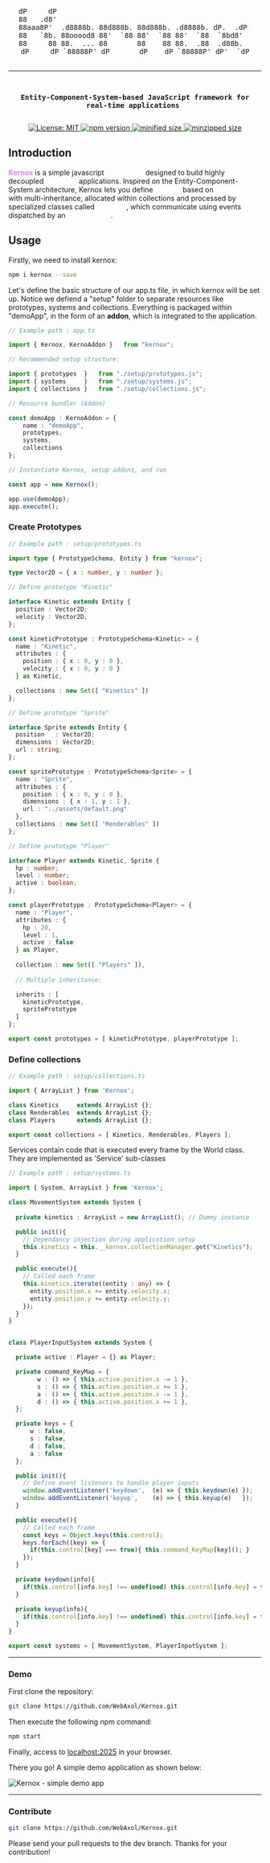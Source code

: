 <div align="center">
<pre>
dP     dP                                              
88   .d8'                                              
88aaa8P'  .d8888b. 88d888b. 88d888b. .d8888b. dP.  .dP 
88   `8b. 88ooood8 88'  `88 88'  `88 88'  `88  `8bd8'  
88     88 88.  ... 88       88    88 88.  .88  .d88b.  
dP     dP `88888P' dP       dP    dP `88888P' dP'  `dP

----------------------------------------------------------------------
**Entity-Component-System-based JavaScript framework for real-time applications** 
</pre>
</div>

<p align="center">
<a href="https://github.com/WebAxol/Kernox/blob/main/LICENSE">
    <img src="https://img.shields.io/github/license/WebAxol/Kernox?color=yellow" alt="License: MIT" />
  </a>
  <a href="https://www.npmjs.com/package/kernox">
    <img src="https://img.shields.io/npm/v/kernox?color=crimson&label=npm&logo=npm" alt="npm version" />
  </a>
  <a href="https://bundlephobia.com/package/kernox">
    <img src="https://img.shields.io/bundlephobia/min/kernox" alt="minified size" />
  </a>
  <a href="https://bundlephobia.com/package/kernox">
    <img src="https://img.shields.io/bundlephobia/minzip/kernox" alt="minzipped size" />
  </a>
</p>

                                                
<h2><b>Introduction</b></h2>
<p>
  <b style="color: violet">Kernox</b> is a simple javascript <b style="color: white">framework</b> designed to build highly decoupled <b style="color: white">real-time</b> applications. Inspired on the Entity-Component-System architecture, Kernox lets you define <b style="color: white">entities</b> based on <b style="color: white">prototypes</b> with multi-inheritance, allocated within collections and processed by specialized classes called <b style="color: white">Systems</b>, which communicate using events dispatched by an <b style="color: white">event broker</b>.
</p>
<h2>Usage</h2>
<p>Firstly, we need to install kernox:</p>


```bash
npm i kernox --save
```

<p>Let's define the basic structure of our app.ts file, in which kernox will be set up. Notice we defiend a "setup" folder to separate resources like prototypes, systems and collections. Everything is packaged within "demoApp", in the form of an <b>addon</b>, which is integrated to the application.</p>

```ts
// Example path : app.ts

import { Kernox, KernoAddon }   from "kernox";

// Recommended setup structure:

import { prototypes  }   from "./setup/prototypes.js";
import { systems     }   from "./setup/systems.js";
import { collections }   from "./setup/collections.js";

// Resource bundler (Addon)

const demoApp : KernoAddon = {
    name : "demoApp",
    prototypes,
    systems,
    collections
};

// Instantiate Kernox, setup addons, and run

const app = new Kernox();

app.use(demoApp);
app.execute();
```
### Create Prototypes

```ts
// Example path : setup/prototypes.ts

import type { PrototypeSchema, Entity } from "kernox";

type Vector2D = { x : number, y : number };

// Define prototype "Kinetic"

interface Kinetic extends Entity {
  position : Vector2D;
  velocity : Vector2D;
};

const kineticPrototype : PrototypeSchema<Kinetic> = {
  name : "Kinetic",
  attributes : {
    position : { x : 0, y : 0 },
    velocity : { x : 0, y : 0 }
  } as Kinetic,

  collections : new Set([ "Kinetics" ]) 
};

// Define prototype "Sprite"

interface Sprite extends Entity {
  position   : Vector2D;
  dimensions : Vector2D;
  url : string;
};

const spritePrototype : PrototypeSchema<Sprite> = {
  name : "Sprite",
  attributes : {
    position : { x : 0, y : 0 },
    dimensions : { x : 1, y : 1 },
    url : "../assets/default.png"
  },
  collections : new Set([ "Renderables" ])
};

// Define prototype "Player"

interface Player extends Kinetic, Sprite {
  hp : number;
  level : number;
  active : boolean;
};

const playerPrototype : PrototypeSchema<Player> = {
  name : "Player",
  attributes : {
    hp : 20,
    level : 1,
    active : false
  } as Player,
  
  collection : new Set([ "Players" ]),
  
  // Multiple inheritance:

  inherits : [ 
    kineticPrototype,
    spritePrototype 
  ]
};

export const prototypes = [ kineticPrototype, playerPrototype ];
```

### Define collections


```ts
// Example path : setup/collections.ts

import { ArrayList } from 'Kernox';

class Kinetics     extends ArrayList {};
class Renderables  extends ArrayList {};
class Players      extends ArrayList {};

export const collections = [ Kinetics, Renderables, Players ];
```

<p>Services contain code that is executed every frame by the World class. They are implemented as 'Service' sub-classes</p>

```ts
// Example path : setup/systems.ts

import { System, ArrayList } from 'Kernox';

class MovementSystem extends System {
  
  private kinetics : ArrayList = new ArrayList(); // Dummy instance

  public init(){
    // Dependancy injection during application setup
    this.kinetics = this.__kernox.collectionManager.get("Kinetics");
  }

  public execute(){
    // Called each frame
    this.kinetics.iterate((entity : any) => {
      entity.position.x += entity.velocity.x;
      entity.position.y += entity.velocity.y;
    });
  }
}


class PlayerInputSystem extends System {

  private active : Player = {} as Player;

  private command_KeyMap = {
        w : () => { this.active.position.x -= 1 },
        s : () => { this.active.position.x += 1 },
        a : () => { this.active.position.x -= 1 },
        d : () => { this.active.position.x += 1 },
  };

  private keys = {
      w : false,
      s : false,
      d : false,
      a : false
  };

  public init(){
    // Define event listeners to handle player inputs
    window.addEventListener('keydown',  (e) => { this.keydown(e) });
    window.addEventListener('keyup',    (e) => { this.keyup(e)   });
  }

  public execute(){
    // Called each frame
    const keys = Object.keys(this.control);
    keys.forEach((key) => { 
      if(this.control[key] === true){ this.command_KeyMap[key](); }
    });   
  }

  private keydown(info){
    if(this.control[info.key] !== undefined) this.control[info.key] = true;
  }

  private keyup(info){
    if(this.control[info.key] !== undefined) this.control[info.key] = false;
  }
}

export const systems = [ MovementSystem, PlayerInputSystem ];
```
<hr>
<h3>Demo</h3>

First clone the repository:

``` bash
git clone https://github.com/WebAxol/Kernox.git
```
Then execute the following npm command:

``` bash
npm start
```

Finally, access to <a href="localhost:2025">localhost:2025</a> in your browser.

There you go! A simple demo application as shown below:

![Kernox - simple demo app](https://github.com/WebAxol/Kernox/blob/main/demo/demo.png)


<hr>
<h3>Contribute</h3>

```sh
git clone https://github.com/WebAxol/Kernox.git
```

Please send your pull requests to the dev branch. Thanks for your contribution!
